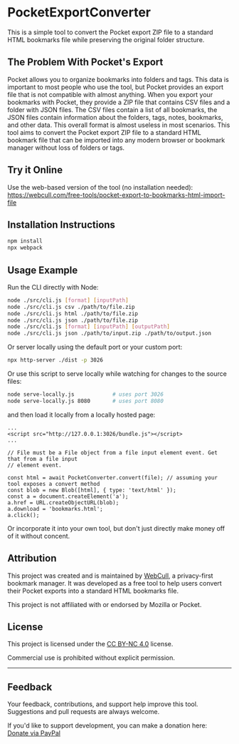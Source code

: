 # PocketExportConverter

This is a simple tool to convert the Pocket export ZIP file to a standard HTML bookmarks file while preserving the original folder structure.

## The Problem With Pocket's Export

Pocket allows you to organize bookmarks into folders and tags. This data is important to most people who use the tool, but Pocket provides an export file that is not compatible with almost anything. When you export your bookmarks with Pocket, they provide a ZIP file that contains CSV files and a folder with JSON files. The CSV files contain a list of all bookmarks, the JSON files contain information about the folders, tags, notes, bookmarks, and other data. This overall format is almost useless in most scenarios. This tool aims to convert the Pocket export ZIP file to a standard HTML bookmark file that can be imported into any modern browser or bookmark manager without loss of folders or tags.

## Try it Online

Use the web-based version of the tool (no installation needed):
https://webcull.com/free-tools/pocket-export-to-bookmarks-html-import-file

## Installation Instructions

```bash
npm install
npx webpack
```

## Usage Example

Run the CLI directly with Node:

```bash
node ./src/cli.js [format] [inputPath]
node ./src/cli.js csv ./path/to/file.zip
node ./src/cli.js html ./path/to/file.zip
node ./src/cli.js json ./path/to/file.zip
node ./src/cli.js [format] [inputPath] [outputPath]
node ./src/cli.js json ./path/to/input.zip ./path/to/output.json
```

Or server locally using the default port or your custom port:

```bash
npx http-server ./dist -p 3026
```

Or use this script to serve locally while watching for changes to the source files:

```bash
node serve-locally.js            # uses port 3026
node serve-locally.js 8080       # uses port 8080
```

and then load it locally from a locally hosted page:

```
...
<script src="http://127.0.0.1:3026/bundle.js"></script>
...

// File must be a File object from a file input element event. Get that from a file input
// element event.

const html = await PocketConverter.convert(file); // assuming your tool exposes a convert method
const blob = new Blob([html], { type: 'text/html' });
const a = document.createElement('a');
a.href = URL.createObjectURL(blob);
a.download = 'bookmarks.html';
a.click();
```

Or incorporate it into your own tool, but don't just directly make money off of it without concent.

## Attribution

This project was created and is maintained by [WebCull](https://webcull.com), a privacy-first bookmark manager. It was developed as a free tool to help users convert their Pocket exports into a standard HTML bookmarks file.

This project is not affiliated with or endorsed by Mozilla or Pocket.

## License

This project is licensed under the [CC BY-NC 4.0](https://creativecommons.org/licenses/by-nc/4.0/) license.

Commercial use is prohibited without explicit permission.

---

## Feedback

Your feedback, contributions, and support help improve this tool.  
Suggestions and pull requests are always welcome.

If you'd like to support development, you can make a donation here:  
[Donate via PayPal](https://www.paypal.com/donate/?hosted_button_id=QMRGKTEZZYQCN)